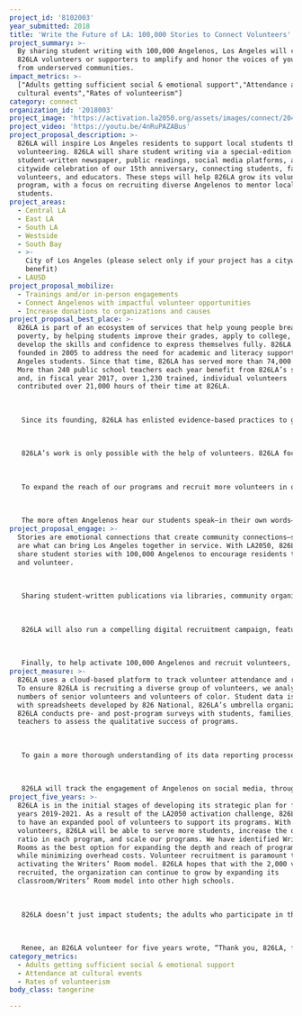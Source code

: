```yaml
---
project_id: '8102003'
year_submitted: 2018
title: 'Write the Future of LA: 100,000 Stories to Connect Volunteers'
project_summary: >-
  By sharing student writing with 100,000 Angelenos, Los Angeles will connect as
  826LA volunteers or supporters to amplify and honor the voices of young people
  from underserved communities.
impact_metrics: >-
  ["Adults getting sufficient social & emotional support","Attendance at
  cultural events","Rates of volunteerism"]
category: connect
organization_id: '2018003'
project_image: 'https://activation.la2050.org/assets/images/connect/2048-wide/826la.jpg'
project_video: 'https://youtu.be/4nRuPAZABus'
project_proposal_description: >-
  826LA will inspire Los Angeles residents to support local students through
  volunteering. 826LA will share student writing via a special-edition
  student-written newspaper, public readings, social media platforms, and a
  citywide celebration of our 15th anniversary, connecting students, families,
  volunteers, and educators. These steps will help 826LA grow its volunteer
  program, with a focus on recruiting diverse Angelenos to mentor local
  students.
project_areas:
  - Central LA
  - East LA
  - South LA
  - Westside
  - South Bay
  - >-
    City of Los Angeles (please select only if your project has a citywide
    benefit)
  - LAUSD
project_proposal_mobilize:
  - Trainings and/or in-person engagements
  - Connect Angelenos with impactful volunteer opportunities
  - Increase donations to organizations and causes
project_proposal_best_place: >-
  826LA is part of an ecosystem of services that help young people break out of
  poverty, by helping students improve their grades, apply to college, and
  develop the skills and confidence to express themselves fully. 826LA was
  founded in 2005 to address the need for academic and literacy support for Los
  Angeles students. Since that time, 826LA has served more than 74,000 students.
  More than 240 public school teachers each year benefit from 826LA’s support,
  and, in fiscal year 2017, over 1,230 trained, individual volunteers
  contributed over 21,000 hours of their time at 826LA. 
   
   
   
   Since its founding, 826LA has enlisted evidence-based practices to give students the tools they need for academic success and positive self-regard. In the 2018 fiscal year, 826LA anticipates serving 9,365 students. By offering its services for free, 826LA presents a sustainable way to provide educational programs to students from underserved communities. We believe that creativity is key for young people to develop critical thinking skills. At 826LA, students are transported to a world where writing is a form of magic, their voices are celebrated, and anything is possible. 
   
   
   
   826LA’s work is only possible with the help of volunteers. 826LA focuses on providing consistent, individualized attention from community volunteers, and in many programs, offers multiple sessions per week. This kind of educational support, from caring adults outside young people’s own families, has been shown to play a significant role in providing a number of developmental assets for students. A study by the Afterschool Alliance found that programs like 826LA’s, which are “staffed by community members, may be viewed by parents as more approachable than schools.” This accessibility “makes [these programs] an ideal partner to help schools break down barriers between parents and schools and increase parental engagement.” Not only does this engagement help parents feel more connected to their community, but it can also embolden them to seek out sufficient social and emotional support in other aspects of their lives. 
   
   
   
   To expand the reach of our programs and recruit more volunteers in our mission to reduce educational inequities, 826LA must connect with a wider and more diverse group of Angelenos. By connecting 100,000 people with the stories, essays, poems, and dreams of young Angelenos, along with a call to volunteer, 826LA’s volunteer base will grow and diversify and the rate of volunteerism in the city will increase. Support from LA2050 will enable us to focus on access and increased distribution of the over 300 student-written books and newspapers 826LA publishes each year. 
   
   
   
   The more often Angelenos hear our students speak—in their own words—about their hopes and challenges, the more often those same Angelenos will volunteer their time, donate funds, share stories with others, and advocate on behalf of LA students at the ballot box and beyond.
project_proposal_engage: >-
  Stories are emotional connections that create community connections—stories
  are what can bring Los Angeles together in service. With LA2050, 826LA will
  share student stories with 100,000 Angelenos to encourage residents to step up
  and volunteer.
   
   
   
   Sharing student-written publications via libraries, community organizations, and local businesses will increase the number of 826LA volunteers. 826LA will recruit at least 1,000 new volunteers and will see at least 21,000 volunteer hours per year, with a 10% growth in volunteer hours over the two years of this grant. Through outreach and presentations, 826LA’s families, educators, and college and corporate partners will see how volunteering can impact Los Angeles.
   
   
   
   826LA will also run a compelling digital recruitment campaign, featuring informational webinars, interactive posts, and powerful storytelling. 826LA will discuss the importance of volunteering with the over 9,200 students it serves each year and will launch an initiative that fast-tracks teenagers enrolled in 826LA programs into becoming 826LA volunteers. This will connect 826LA students with their own community through volunteering and will set an example for the younger students whom they’ll mentor. 
   
   
   
   Finally, to help activate 100,000 Angelenos and recruit volunteers, 826LA will turn its 15th anniversary in 2020 into a citywide, celebratory call to action through a special-edition student-written newspaper, to be distributed digitally and in print all around Los Angeles.
project_measure: >-
  826LA uses a cloud-based platform to track volunteer attendance and retention.
  To ensure 826LA is recruiting a diverse group of volunteers, we analyze
  numbers of senior volunteers and volunteers of color. Student data is tracked
  with spreadsheets developed by 826 National, 826LA’s umbrella organization.
  826LA conducts pre- and post-program surveys with students, families, and
  teachers to assess the qualitative success of programs. 
   
   
   
   To gain a more thorough understanding of its data reporting processes and results, 826LA analyzes big-picture volunteer trends. 826LA’s annual volunteer survey, biannual roundtables, and post-program volunteer debriefs help staff members understand why people volunteer in programs, what training opportunities they’d like, and ways to improve the volunteer experience at 826LA.
   
   
   
   826LA will track the engagement of Angelenos on social media, through zip code-based surveys, targeted Facebook ads, and reports from Constant Contact, an email subscription service. To assess the reach of Angelenos interacting with students’ stories, 826LA will track the distribution of student-penned books and newspapers to local libraries, family shelters, and book festivals, including the Leimert Park Book Festival and the Los Angeles Times Festival of Books. Measurable goals include at least 1,000 volunteers attend volunteer orientations per year, and over two years, 826LA will increase the number of volunteers of color by 10% and the number of senior volunteers by 10%.
project_five_years: >-
  826LA is in the initial stages of developing its strategic plan for fiscal
  years 2019-2021. As a result of the LA2050 activation challenge, 826LA hopes
  to have an expanded pool of volunteers to support its programs. With more
  volunteers, 826LA will be able to serve more students, increase the one-to-one
  ratio in each program, and scale our programs. We have identified Writers’
  Rooms as the best option for expanding the depth and reach of programming
  while minimizing overhead costs. Volunteer recruitment is paramount to fully
  activating the Writers’ Room model. 826LA hopes that with the 2,000 volunteers
  recruited, the organization can continue to grow by expanding its
  classroom/Writers’ Room model into other high schools.
   
   
   
   826LA doesn’t just impact students; the adults who participate in the programs, either as volunteers, parents/guardians, or educators, all leave with a renewed connection to their city and to each other. Juventina, a parent of three students who have participated in 826LA programs for seven years, said, “Thank you for the great job you are doing for our community. I'm so glad to find the right way to help my children to be great citizens. [826LA is] the inspiration of their life.” 
   
   
   
   Renee, an 826LA volunteer for five years wrote, “Thank you, 826LA, for being such a vibrant presence in the communities where you work. Thank you for being a place kids like to go to; thank you for doing, and not just talking; for bringing so many diverse people to one place, where we can…realize those diversities are our very strength. And, oh! How strong we are together.” With LA2050, 826LA will connect even more Angelenos with meaningful, effective volunteer opportunities, showing our city just how strong we are together.
category_metrics:
  - Adults getting sufficient social & emotional support
  - Attendance at cultural events
  - Rates of volunteerism
body_class: tangerine

---
```

